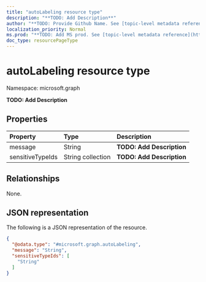 ```yaml
---
title: "autoLabeling resource type"
description: "**TODO: Add Description**"
author: "**TODO: Provide Github Name. See [topic-level metadata reference](https://msgo.azurewebsites.net/add/document/guidelines/metadata.html#topic-level-metadata)**"
localization_priority: Normal
ms.prod: "**TODO: Add MS prod. See [topic-level metadata reference](https://msgo.azurewebsites.net/add/document/guidelines/metadata.html#topic-level-metadata)**"
doc_type: resourcePageType
---
```


# autoLabeling resource type

Namespace: microsoft.graph



**TODO: Add Description**

## Properties
|Property|Type|Description|
|:---|:---|:---|
|message|String|**TODO: Add Description**|
|sensitiveTypeIds|String collection|**TODO: Add Description**|

## Relationships
None.

## JSON representation
The following is a JSON representation of the resource.
<!-- {
  "blockType": "resource",
  "@odata.type": "microsoft.graph.autoLabeling"
}
-->
``` json
{
  "@odata.type": "#microsoft.graph.autoLabeling",
  "message": "String",
  "sensitiveTypeIds": [
    "String"
  ]
}
```

